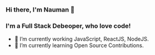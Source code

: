 ### Hi there, I'm Nauman 👋

### I'm a Full Stack Debeoper, who love code!

- 🔭 I’m currently working JavaScript, ReactJS, NodeJS.
- 🌱 I’m currently learning Open Source Contributions.
